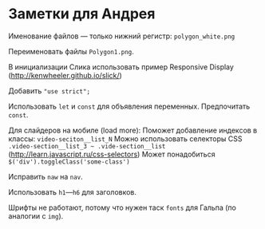 # Заметки для Андрея
Именование файлов — только нижний регистр: `polygon_white.png`

Переименовать файлы `Polygon1.png`.

В инициализации Слика использовать пример Responsive Display (http://kenwheeler.github.io/slick/)

Добавить `"use strict";`

Использовать `let` и `const` для объявления переменных. Предпочитать `const`.

Для слайдеров на мобиле (load more):
Поможет добавление индексов в классы: `video-seciton__list_N`
Можно использовать селекторы CSS `.video-section__list_3 ~ .vide-section__list` (http://learn.javascript.ru/css-selectors)
Может понадобиться `$('div').toggleClass('some-class')`

Исправить `naw` на `nav`.

Использовать `h1`—`h6` для заголовков.

Шрифты не работают, потому что нужен таск `fonts` для Гальпа (по аналогии с `img`).
